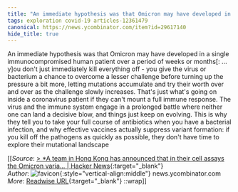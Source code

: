 ```yaml
---
title: "An immediate hypothesis was that Omicron may have developed in ..."
tags: exploration covid-19 articles-12361479
canonical: https://news.ycombinator.com/item?id=29617140
hide_title: true
---
```


An immediate hypothesis was that Omicron may have developed in a single immunocompromised human patient over a period of weeks or months[: ... y]ou don't just immediately kill everything off - you give the virus or bacterium a chance to overcome a lesser challenge before turning up the pressure a bit more, letting mutations accumulate and try their worth over and over as the challenge slowly increases. That's just what's going on inside a coronavirus patient if they can't mount a full immune response. The virus and the immune system engage in a prolonged battle where neither one can land a decisive blow, and things just keep on evolving. This is why they tell you to take your full course of antibiotics when you have a bacterial infection, and why effective vaccines actually suppress variant formation: if you kill off the pathogens as quickly as possible, they don't have time to explore their mutational landscape


[[_Source_: [> *A team in Hong Kong has announced that in their cell assays the Omicron varia... | Hacker News](https://news.ycombinator.com/item?id=29617140){:target="_blank"}<br>
_Author_: ![favicon](https://s2.googleusercontent.com/s2/favicons?domain=news.ycombinator.com){:style="vertical-align:middle"} news.ycombinator.com<br>
_More_: [Readwise URL](https://readwise.io/open/260248792){:target="_blank"}
::wrap]]